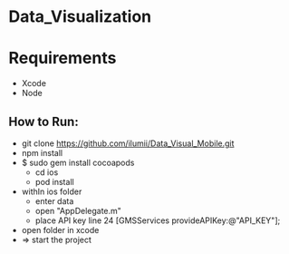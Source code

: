 # Data_Visualization
# Requirements
* Xcode
* Node
## How to Run:
* git clone https://github.com/ilumii/Data_Visual_Mobile.git
* npm install
* $ sudo gem install cocoapods
    * cd ios 
    * pod install
* withIn ios folder
    * enter data
    * open "AppDelegate.m"
    * place API key line 24 [GMSServices provideAPIKey:@"API_KEY"];
* open folder in xcode
* => start the project